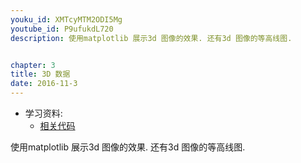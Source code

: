 ```yaml
---
youku_id: XMTcyMTM2ODI5Mg
youtube_id: P9ufukdL720
description: 使用matplotlib 展示3d 图像的效果. 还有3d 图像的等高线图.


chapter: 3
title: 3D 数据
date: 2016-11-3
---
```

* 学习资料:
  * [相关代码](https://github.com/MorvanZhou/tutorials/blob/master/matplotlibTUT/plt14_3d.py)

使用matplotlib 展示3d 图像的效果. 还有3d 图像的等高线图.

